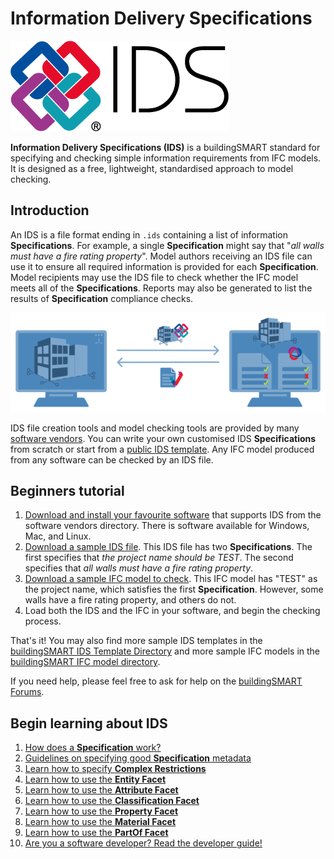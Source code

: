 # Information Delivery Specifications

![IDS Logo](ids-logo.png)

**Information Delivery Specifications (IDS)** is a buildingSMART standard for specifying and checking simple information requirements from IFC models. It is designed as a free, lightweight, standardised approach to model checking.

## Introduction

An IDS is a file format ending in `.ids` containing a list of information **Specifications**. For example, a single **Specification** might say that "_all walls must have a fire rating property_". Model authors receiving an IDS file can use it to ensure all required information is provided for each **Specification**. Model recipients may use the IDS file to check whether the IFC model meets all of the **Specifications**. Reports may also be generated to list the results of **Specification** compliance checks.

![IDS Diagram](ids-diagram.png)

IDS file creation tools and model checking tools are provided by many [software vendors](https://technical.buildingsmart.org/resources/software-implementations/). You can write your own customised IDS **Specifications** from scratch or start from a [public IDS template](todo). Any IFC model produced from any software can be checked by an IDS file.

## Beginners tutorial

 1. [Download and install your favourite software](https://technical.buildingsmart.org/resources/software-implementations/) that supports IDS from the software vendors directory. There is software available for Windows, Mac, and Linux.
 2. [Download a sample IDS file](library/sample.ids). This IDS file has two **Specifications**. The first specifies that _the project name should be TEST_. The second specifies that _all walls must have a fire rating property_.
 3. [Download a sample IFC model to check](library/sample.ifc). This IFC model has "TEST" as the project name, which satisfies the first **Specification**. However, some walls have a fire rating property, and others do not.
 4. Load both the IDS and the IFC in your software, and begin the checking process.

That's it! You may also find more sample IDS templates in the [buildingSMART IDS Template Directory](todo) and more sample IFC models in the [buildingSMART IFC model directory](todo).

If you need help, please feel free to ask for help on the [buildingSMART Forums](https://forums.buildingsmart.org/).

## Begin learning about IDS

 1. [How does a **Specification** work?](specifications.md)
 1. [Guidelines on specifying good **Specification** metadata](ids-metadata.md)
 1. [Learn how to specify **Complex Restrictions**](restrictions.md)
 1. [Learn how to use the **Entity Facet**](entity-facet.md)
 1. [Learn how to use the **Attribute Facet**](attribute-facet.md)
 1. [Learn how to use the **Classification Facet**](classification-facet.md)
 1. [Learn how to use the **Property Facet**](property-facet.md)
 1. [Learn how to use the **Material Facet**](material-facet.md)
 1. [Learn how to use the **PartOf Facet**](partof-facet.md)
 1. [Are you a software developer? Read the developer guide!](developer-guide.md)
